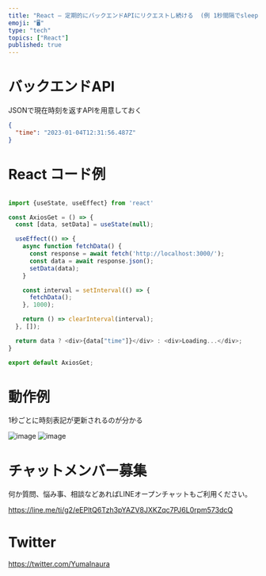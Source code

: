 ```yaml
---
title: "React – 定期的にバックエンドAPIにリクエストし続ける  (例 1秒間隔でsleepする) (リアルタイム更新したい)"
emoji: "🖥"
type: "tech"
topics: ["React"]
published: true
---
```


# バックエンドAPI

JSONで現在時刻を返すAPIを用意しておく

```json
{
  "time": "2023-01-04T12:31:56.487Z"
}
```

# React コード例

```js

import {useState, useEffect} from 'react'

const AxiosGet = () => {
  const [data, setData] = useState(null);

  useEffect(() => {
    async function fetchData() {
      const response = await fetch('http://localhost:3000/');
      const data = await response.json();
      setData(data);
    }

    const interval = setInterval(() => {
      fetchData();
    }, 1000);

    return () => clearInterval(interval);
  }, []);

  return data ? <div>{data["time"]}</div> : <div>Loading...</div>;
}

export default AxiosGet;

```

# 動作例

1秒ごとに時刻表記が更新されるのが分かる

![image](https://user-images.githubusercontent.com/13635059/210555531-8df03e64-b4df-4e5d-bcd9-bb226f248483.png)
![image](https://user-images.githubusercontent.com/13635059/210555558-afa65dc1-8b8b-4756-a263-c27123baee8d.png)



# チャットメンバー募集


何か質問、悩み事、相談などあればLINEオープンチャットもご利用ください。

https://line.me/ti/g2/eEPltQ6Tzh3pYAZV8JXKZqc7PJ6L0rpm573dcQ


# Twitter

https://twitter.com/YumaInaura

